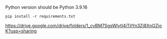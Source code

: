 Python version should be Python 3.9.16

```shell
pip install -r requirements.txt
```
https://drive.google.com/drive/folders/1_cyBM7SgsWlytI4iTilYn3Zj8XnGZjoK?usp=sharing